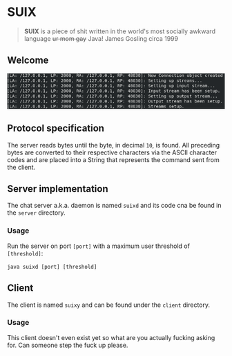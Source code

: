 # SUIX

> **SUIX** is a piece of shit written in the world's most socially awkward language ~~ur mom gay~~ Java!
James Gosling circa 1999

## Welcome

![](kif.png)

## Protocol specification

The server reads bytes until the byte, in decimal `10`, is found. All preceding bytes are converted to their respective characters via the ASCII character codes and are placed into a String that represents the command sent from the client.

## Server implementation

The chat server a.k.a. daemon is named `suixd` and its code cna be found in the `server` directory.

### Usage

Run the server on port `[port]` with a maximum user threshold of `[threshold]`:

````
java suixd [port] [threshold]
````

## Client

The client is named `suixy` and can be found under the `client` directory.

### Usage

This client doesn't even exist yet so what are you actually fucking asking for. Can someone step the fuck up please.
